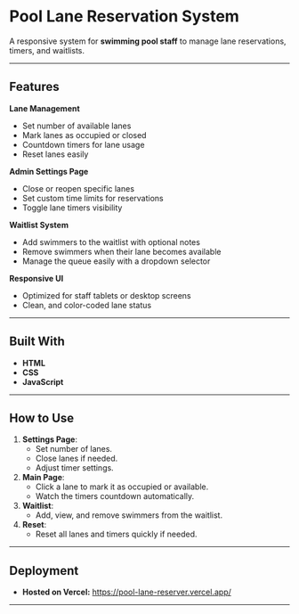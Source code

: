 # Pool Lane Reservation System

A responsive system for **swimming pool staff** to manage lane reservations, timers, and waitlists.

---

## Features

**Lane Management**  
- Set number of available lanes
- Mark lanes as occupied or closed
- Countdown timers for lane usage
- Reset lanes easily

**Admin Settings Page**  
- Close or reopen specific lanes
- Set custom time limits for reservations
- Toggle lane timers visibility

**Waitlist System**  
- Add swimmers to the waitlist with optional notes
- Remove swimmers when their lane becomes available
- Manage the queue easily with a dropdown selector

**Responsive UI**  
- Optimized for staff tablets or desktop screens
- Clean, and color-coded lane status

---

## Built With

- **HTML**
- **CSS**
- **JavaScript**

---

## How to Use

1. **Settings Page**: 
   - Set number of lanes.
   - Close lanes if needed.
   - Adjust timer settings.
2. **Main Page**: 
   - Click a lane to mark it as occupied or available.
   - Watch the timers countdown automatically.
3. **Waitlist**: 
   - Add, view, and remove swimmers from the waitlist.
4. **Reset**: 
   - Reset all lanes and timers quickly if needed.

---

## Deployment

- **Hosted on Vercel:** https://pool-lane-reserver.vercel.app/

---
